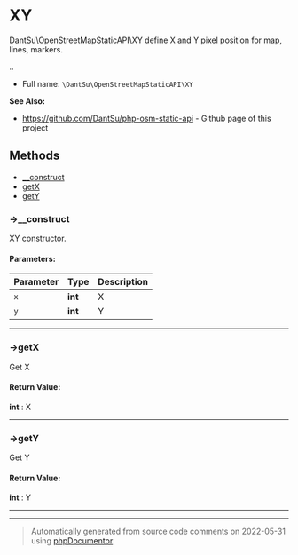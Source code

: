 
# XY

DantSu\OpenStreetMapStaticAPI\XY define X and Y pixel position for map, lines, markers.

..

* Full name: `\DantSu\OpenStreetMapStaticAPI\XY`

**See Also:**

* https://github.com/DantSu/php-osm-static-api - Github page of this project



## Methods

- [__construct](#-__construct) 
- [getX](#-getx) 
- [getY](#-gety) 

### ->__construct

XY constructor.








#### Parameters:

| Parameter | Type | Description |
|-----------|------|-------------|
| `x` | **int** | X |
| `y` | **int** | Y |




---
### ->getX

Get X









#### Return Value:

 **int** : X



---
### ->getY

Get Y









#### Return Value:

 **int** : Y



---


---
> Automatically generated from source code comments on 2022-05-31 using [phpDocumentor](http://www.phpdoc.org/)
